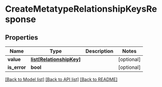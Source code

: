 # CreateMetatypeRelationshipKeysResponse

## Properties
Name | Type | Description | Notes
------------ | ------------- | ------------- | -------------
**value** | [**list[RelationshipKey]**](RelationshipKey.md) |  | [optional] 
**is_error** | **bool** |  | [optional] 

[[Back to Model list]](../README.md#documentation-for-models) [[Back to API list]](../README.md#documentation-for-api-endpoints) [[Back to README]](../README.md)

